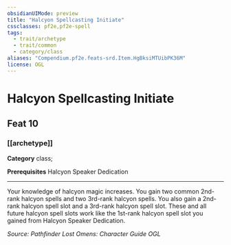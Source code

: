 ```yaml
---
obsidianUIMode: preview
title: "Halcyon Spellcasting Initiate"
cssclasses: pf2e,pf2e-spell
tags:
  - trait/archetype
  - trait/common
  - category/class
aliases: "Compendium.pf2e.feats-srd.Item.HgBksiMTUibPK36M"
license: OGL
---
```

# Halcyon Spellcasting Initiate
## Feat 10
### [[archetype]]

**Category** class; 



**Prerequisites** Halcyon Speaker Dedication
* * *
Your knowledge of halcyon magic increases. You gain two common 2nd-rank halcyon spells and two 3rd-rank halcyon spells. You also gain a 2nd-rank halcyon spell slot and a 3rd-rank halcyon spell slot. These and all future halcyon spell slots work like the 1st-rank halcyon spell slot you gained from Halcyon Speaker Dedication.

*Source: Pathfinder Lost Omens: Character Guide*
*OGL*